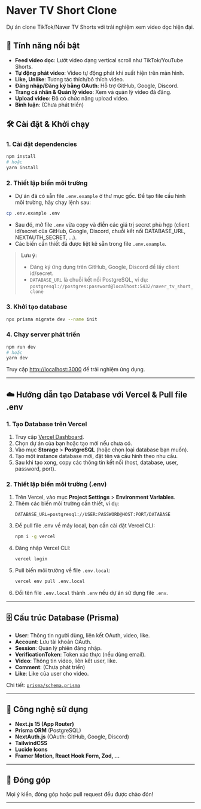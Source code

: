 # Naver TV Short Clone

Dự án clone TikTok/Naver TV Shorts với trải nghiệm xem video dọc hiện đại.

## 🚀 Tính năng nổi bật

- **Feed video dọc**: Lướt video dạng vertical scroll như TikTok/YouTube Shorts.
- **Tự động phát video**: Video tự động phát khi xuất hiện trên màn hình.
- **Like, Unlike**: Tương tác thích/bỏ thích video.
- **Đăng nhập/Đăng ký bằng OAuth**: Hỗ trợ GitHub, Google, Discord.
- **Trang cá nhân & Quản lý video**: Xem và quản lý video đã đăng.
- **Upload video**: Đã có chức năng upload video.
- **Bình luận**: (Chưa phát triển)

## 🛠️ Cài đặt & Khởi chạy

### 1. Cài đặt dependencies

```bash
npm install
# hoặc
yarn install
```

### 2. Thiết lập biến môi trường

- Dự án đã có sẵn file `.env.example` ở thư mục gốc. Để tạo file cấu hình môi trường, hãy chạy lệnh sau:

```bash
cp .env.example .env
```

- Sau đó, mở file `.env` vừa copy và điền các giá trị secret phù hợp (client id/secret của GitHub, Google, Discord, chuỗi kết nối DATABASE_URL, NEXTAUTH_SECRET, ...).
- Các biến cần thiết đã được liệt kê sẵn trong file `.env.example`.

> **Lưu ý:**  
> - Đăng ký ứng dụng trên GitHub, Google, Discord để lấy client id/secret.  
> - `DATABASE_URL` là chuỗi kết nối PostgreSQL, ví dụ:  
>   `postgresql://postgres:password@localhost:5432/naver_tv_short_clone`

### 3. Khởi tạo database

```bash
npx prisma migrate dev --name init
```

### 4. Chạy server phát triển

```bash
npm run dev
# hoặc
yarn dev
```

Truy cập [http://localhost:3000](http://localhost:3000) để trải nghiệm ứng dụng.

---

## ☁️ Hướng dẫn tạo Database với Vercel & Pull file .env

### 1. Tạo Database trên Vercel

1. Truy cập [Vercel Dashboard](https://vercel.com/dashboard).
2. Chọn dự án của bạn hoặc tạo mới nếu chưa có.
3. Vào mục **Storage** > **PostgreSQL** (hoặc chọn loại database bạn muốn).
4. Tạo một instance database mới, đặt tên và cấu hình theo nhu cầu.
5. Sau khi tạo xong, copy các thông tin kết nối (host, database, user, password, port).

### 2. Thiết lập biến môi trường (.env)

1. Trên Vercel, vào mục **Project Settings** > **Environment Variables**.
2. Thêm các biến môi trường cần thiết, ví dụ:
   ```
   DATABASE_URL=postgresql://USER:PASSWORD@HOST:PORT/DATABASE
   ```
3. Để pull file .env về máy local, bạn cần cài đặt Vercel CLI:
   ```bash
   npm i -g vercel
   ```
4. Đăng nhập Vercel CLI:
   ```bash
   vercel login
   ```
5. Pull biến môi trường về file `.env.local`:
   ```bash
   vercel env pull .env.local
   ```
6. Đổi tên file `.env.local` thành `.env` nếu dự án sử dụng file `.env`.

---

## 🗄️ Cấu trúc Database (Prisma)

- **User**: Thông tin người dùng, liên kết OAuth, video, like.
- **Account**: Lưu tài khoản OAuth.
- **Session**: Quản lý phiên đăng nhập.
- **VerificationToken**: Token xác thực (nếu dùng email).
- **Video**: Thông tin video, liên kết user, like.
- **Comment**: (Chưa phát triển)
- **Like**: Like của user cho video.

Chi tiết: [`prisma/schema.prisma`](prisma/schema.prisma)

---

## 🧰 Công nghệ sử dụng

- **Next.js 15 (App Router)**
- **Prisma ORM** (PostgreSQL)
- **NextAuth.js** (OAuth: GitHub, Google, Discord)
- **TailwindCSS**
- **Lucide Icons**
- **Framer Motion, React Hook Form, Zod, ...**

---

## 🤝 Đóng góp

Mọi ý kiến, đóng góp hoặc pull request đều được chào đón!

---
